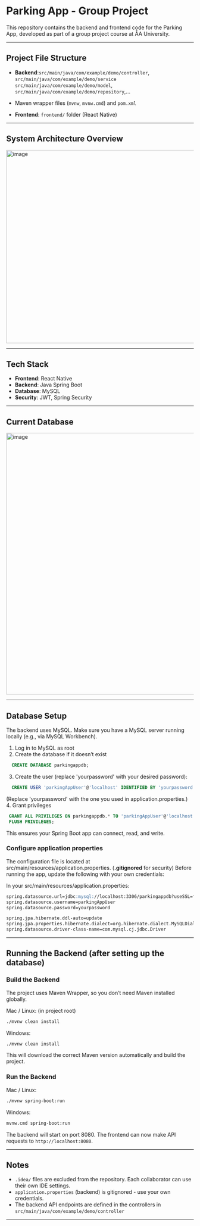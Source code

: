 # Parking App - Group Project

 This repository contains the backend and frontend code for the Parking App, developed as part of a group project course at ÅA University.
 
---
## Project File Structure
- **Backend**:`src/main/java/com/example/demo/controller`, `src/main/java/com/example/demo/service` `src/main/java/com/example/demo/model`, `src/main/java/com/example/demo/repository`,... 
+ Maven wrapper files (`mvnw`, `mvnw.cmd`) and `pom.xml`
- **Frontend**: `frontend/` folder (React Native)
---
## System Architecture Overview
<img width="662" height="519" alt="image" src="https://github.com/user-attachments/assets/89bc5f70-ac48-494b-8a20-5a60722aa3c6" />

---
## Tech Stack
- **Frontend**: React Native
- **Backend**: Java Spring Boot 
- **Database**: MySQL
- **Security**: JWT, Spring Security

---
## Current Database
<img width="759" height="703" alt="image" src="https://github.com/user-attachments/assets/558ef35b-36e5-4041-aa5e-629c03096d69" />

---
## Database Setup

The backend uses MySQL. Make sure you have a MySQL server running locally (e.g., via MySQL Workbench).

 1. Log in to MySQL as root
 2. Create the database if it doesn’t exist
 ```sql
   CREATE DATABASE parkingappdb;
```
 3. Create the user (replace 'yourpassword' with your desired password):
 ```sql
   CREATE USER 'parkingAppUser'@'localhost' IDENTIFIED BY 'yourpassword';
```
  (Replace 'yourpassword' with the one you used in application.properties.)
 4. Grant privileges
  ```sql
   GRANT ALL PRIVILEGES ON parkingappdb.* TO 'parkingAppUser'@'localhost';
   FLUSH PRIVILEGES;
```
This ensures your Spring Boot app can connect, read, and write.

### Configure application properties
 The configuration file is located at src/main/resources/application.properties. (**.gitignored** for security)
 Before running the app, update the following with your own credentials:

In your src/main/resources/application.properties:
```markdown
spring.datasource.url=jdbc:mysql://localhost:3306/parkingappdb?useSSL=false&allowPublicKeyRetrieval=true&serverTimezone=UTC
spring.datasource.username=parkingAppUser
spring.datasource.password=yourpassword

spring.jpa.hibernate.ddl-auto=update
spring.jpa.properties.hibernate.dialect=org.hibernate.dialect.MySQLDialect
spring.datasource.driver-class-name=com.mysql.cj.jdbc.Driver
```
---
## Running the Backend (after setting up the database)

### Build the Backend
The project uses Maven Wrapper, so you don’t need Maven installed globally.

Mac / Linux: (in project root)
```bash
./mvnw clean install
```
Windows:
```bash
./mvnw clean install
```

This will download the correct Maven version automatically and build the project.

### Run the Backend
Mac / Linux:
```bash
./mvnw spring-boot:run
```
Windows:
```bash
mvnw.cmd spring-boot:run
```

The backend will start on port 8080. The frontend can now make API requests to `http://localhost:8080`.


---
## Notes
- `.idea/` files are excluded from the repository. Each collaborator can use their own IDE settings.
- `application.properties` (backend) is gitignored - use your own credentials.
- The backend API endpoints are defined in the controllers in `src/main/java/com/example/demo/controller`
---
